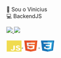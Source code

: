 👋 Sou o Vinicius <br>
💻 BackendJS

<a href="https://github.com/viniekj">
  <img height="180em" src="https://github-readme-stats.vercel.app/api?username=viniekj&show_icons=true&theme=dark&include_all_commits=true&count_private=true"/>
  <img height="180em" src="https://github-readme-stats.vercel.app/api/top-langs/?username=viniekj&layout=compact&langs_count=7&theme=dark"/>
  
  <div style="display: inline_block"><br>
  <img align="center" alt="vinie-Js" height="30" width="40" src="https://raw.githubusercontent.com/devicons/devicon/master/icons/javascript/javascript-plain.svg">
  <img align="center" alt="vinie-HTML" height="30" width="40" src="https://raw.githubusercontent.com/devicons/devicon/master/icons/html5/html5-original.svg">
  <img align="center" alt="vinie-CSS" height="30" width="40" src="https://raw.githubusercontent.com/devicons/devicon/master/icons/css3/css3-original.svg">
  
</div>








